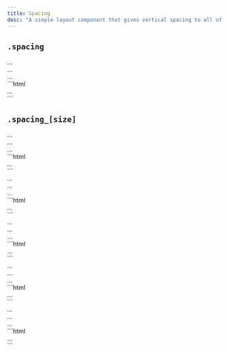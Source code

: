 ```yaml
---
title: Spacing
desc: "A simple layout component that gives vertical spacing to all of an elements children."
---
```


## `.spacing`

<div class="demo grid grid_md">
  <div class="demo__render grid__item">
    <div class="spacing">
      <div class="box">...</div>
      <div class="box">...</div>
      <div class="box">...</div>
    </div>
  </div>
  <div class="grid__item size_6">
  <div class="demo__code" markdown="1">
```html
<div class="spacing">
  ...
</div>
```
  </div>
  </div>
</div>

## `.spacing_[size]`

<div class="demo grid grid_md">
  <div class="demo__render grid__item">
    <div class="spacing spacing_xs">
      <div class="box">...</div>
      <div class="box">...</div>
      <div class="box">...</div>
    </div>
  </div>
  <div class="grid__item size_6">
  <div class="demo__code" markdown="1">
```html
<div class="spacing spacing_xs">
  ...
</div>
```
  </div>
  </div>
</div>

<div class="demo grid grid_md">
  <div class="demo__render grid__item">
    <div class="spacing spacing_sm">
      <div class="box">...</div>
      <div class="box">...</div>
      <div class="box">...</div>
    </div>
  </div>
  <div class="grid__item size_6">
  <div class="demo__code" markdown="1">
```html
<div class="spacing spacing_sm">
  ...
</div>
```
  </div>
  </div>
</div>

<div class="demo grid grid_md">
  <div class="demo__render grid__item">
    <div class="spacing spacing_md">
      <div class="box">...</div>
      <div class="box">...</div>
      <div class="box">...</div>
    </div>
  </div>
  <div class="grid__item size_6">
  <div class="demo__code" markdown="1">
```html
<div class="spacing spacing_md">
  ...
</div>
```
  </div>
  </div>
</div>

<div class="demo grid grid_md">
  <div class="demo__render grid__item">
    <div class="spacing spacing_lg">
      <div class="box">...</div>
      <div class="box">...</div>
      <div class="box">...</div>
    </div>
  </div>
  <div class="grid__item size_6">
  <div class="demo__code" markdown="1">
```html
<div class="spacing spacing_lg">
  ...
</div>
```
  </div>
  </div>
</div>

<div class="demo grid grid_md">
  <div class="demo__render grid__item">
    <div class="spacing spacing_xl">
      <div class="box">...</div>
      <div class="box">...</div>
      <div class="box">...</div>
    </div>
  </div>
  <div class="grid__item size_6">
  <div class="demo__code" markdown="1">
```html
<div class="spacing spacing_xl">
  ...
</div>
```
  </div>
  </div>
</div>
